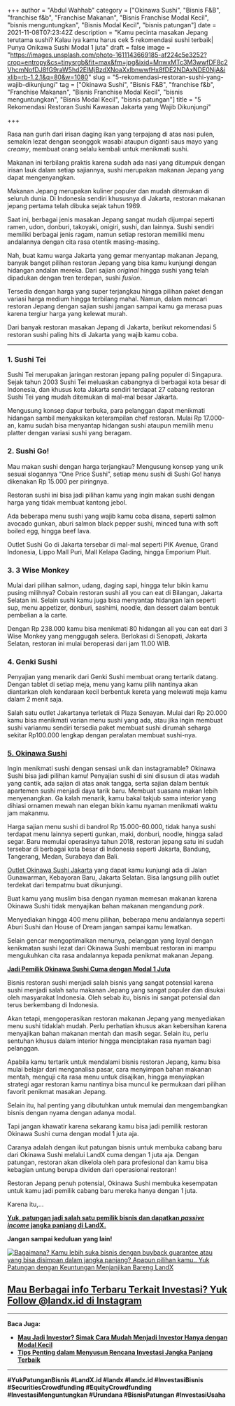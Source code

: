 +++
author = "Abdul Wahhab"
category = ["Okinawa Sushi", "Bisnis F&B", "franchise f&b", "Franchise Makanan", "Bisnis Franchise Modal Kecil", "bisnis menguntungkan", "Bisnis Modal Kecil", "bisnis patungan"]
date = 2021-11-08T07:23:42Z
description = "Kamu pecinta masakan Jepang terutama sushi? Kalau iya kamu harus cek 5 rekomendasi sushi terbaik| Punya Onikawa Sushi Modal 1 juta"
draft = false
image = "https://images.unsplash.com/photo-1611143669185-af224c5e3252?crop=entropy&cs=tinysrgb&fit=max&fm=jpg&ixid=MnwxMTc3M3wwfDF8c2VhcmNofDJ8fG9raW5hd2ElMjBzdXNoaXxlbnwwfHx8fDE2NDAxNDE0NjA&ixlib=rb-1.2.1&q=80&w=1080"
slug = "5-rekomendasi-restoran-sushi-yang-wajib-dikunjungi"
tag = ["Okinawa Sushi", "Bisnis F&B", "franchise f&b", "Franchise Makanan", "Bisnis Franchise Modal Kecil", "bisnis menguntungkan", "Bisnis Modal Kecil", "bisnis patungan"]
title = "5 Rekomendasi Restoran Sushi Kawasan Jakarta yang Wajib Dikunjungi"

+++


Rasa nan gurih dari irisan daging ikan yang terpajang di atas nasi pulen, semakin lezat dengan seonggok wasabi ataupun diganti saus mayo yang _creamy_, membuat orang selalu kembali untuk menikmati sushi.

Makanan ini terbilang praktis karena sudah ada nasi yang ditumpuk dengan irisan lauk dalam setiap sajiannya, sushi merupakan makanan Jepang yang dapat mengenyangkan.

Makanan Jepang merupakan kuliner populer dan mudah ditemukan di seluruh dunia. Di Indonesia sendiri khususnya di Jakarta, restoran makanan jepang pertama telah dibuka sejak tahun 1969.

Saat ini, berbagai jenis masakan Jepang sangat mudah dijumpai seperti ramen, udon, donburi, takoyaki, onigiri, sushi, dan lainnya. Sushi sendiri memiliki berbagai jenis ragam, namun setiap restoran memiliki menu andalannya dengan cita rasa otentik masing-masing.

Nah, buat kamu warga Jakarta yang gemar menyantap makanan Jepang, banyak banget pilihan restoran Jepang yang bisa kamu kunjungi dengan hidangan andalan mereka. Dari sajian _original_ hingga sushi yang telah dipadukan dengan tren terdepan, sushi _fusion_.

Tersedia dengan harga yang super terjangkau hingga pilihan paket dengan variasi harga medium hingga terbilang mahal. Namun, dalam mencari restoran Jepang dengan sajian sushi jangan sampai kamu ga merasa puas karena tergiur harga yang kelewat murah.

Dari banyak restoran masakan Jepang di Jakarta, berikut rekomendasi 5 restoran sushi paling hits di Jakarta yang wajib kamu coba.

---

### 1. Sushi Tei

Sushi Tei merupakan jaringan restoran jepang paling populer di Singapura. Sejak tahun 2003 Sushi Tei meluaskan cabangnya di berbagai kota besar di Indonesia, dan khusus kota Jakarta sendiri terdapat 27 cabang restoran Sushi Tei yang mudah ditemukan di mal-mal besar Jakarta.

Mengusung konsep dapur terbuka, para pelanggan dapat menikmati hidangan sambil menyaksikan keterampilan chef restoran. Mulai Rp 17.000-an, kamu sudah bisa menyantap hidangan sushi ataupun memilih menu platter dengan variasi sushi yang beragam.

### 2. Sushi Go!

Mau makan sushi dengan harga terjangkau? Mengusung konsep yang unik sesuai slogannya “One Price Sushi”, setiap menu sushi di Sushi Go! hanya dikenakan Rp 15.000 per piringnya.

Restoran sushi ini bisa jadi pilihan kamu yang ingin makan sushi dengan harga yang tidak membuat kantong jebol.

Ada beberapa menu sushi yang wajib kamu coba disana, seperti salmon avocado gunkan, aburi salmon black pepper sushi, minced tuna with soft boiled egg, hingga beef lava.

Outlet Sushi Go di Jakarta tersebar di mal-mal seperti PIK Avenue, Grand Indonesia, Lippo Mall Puri, Mall Kelapa Gading, hingga Emporium Pluit.

### 3. 3 Wise Monkey

Mulai dari pilihan salmon, udang, daging sapi, hingga telur bikin kamu pusing milihnya? Cobain restoran sushi all you can eat di Bilangan, Jakarta Selatan ini. Selain sushi kamu juga bisa menyantap hidangan lain seperti sup, menu appetizer, donburi, sashimi, noodle, dan dessert dalam bentuk pembelian a la carte.

Dengan Rp 238.000 kamu bisa menikmati 80 hidangan all you can eat dari 3 Wise Monkey yang menggugah selera. Berlokasi di Senopati, Jakarta Selatan, restoran ini mulai beroperasi dari jam 11.00 WIB.

### 4. Genki Sushi

Penyajian yang menarik dari Genki Sushi membuat orang tertarik datang. Dengan tablet di setiap meja, menu yang kamu pilih nantinya akan diantarkan oleh kendaraan kecil berbentuk kereta yang melewati meja kamu dalam 2 menit saja.

Salah satu outlet Jakartanya terletak di Plaza Senayan. Mulai dari Rp 20.000 kamu bisa menikmati varian menu sushi yang ada, atau jika ingin membuat sushi varianmu sendiri tersedia paket membuat sushi dirumah seharga sekitar Rp100.000 lengkap dengan peralatan membuat sushi-nya.

### [5. Okinawa Sushi](https://landx.id/project/#/ximi)

Ingin menikmati sushi dengan sensasi unik dan instagramable? Okinawa Sushi bisa jadi pilihan kamu! Penyajian sushi di sini disusun di atas wadah yang cantik, ada sajian di atas anak tangga, serta sajian dalam bentuk apartemen sushi menjadi daya tarik baru. Membuat suasana makan lebih menyenangkan. Ga kalah menarik, kamu bakal takjub sama interior yang dihiasi ornamen mewah nan elegan bikin kamu nyaman menikmati waktu jam makanmu.

Harga sajian menu sushi di bandrol Rp 15.000-60.000, tidak hanya sushi terdapat menu lainnya seperti gunkan, maki, donburi, noodle, hingga salad segar. Baru memulai operasinya tahun 2018, restoran jepang satu ini sudah tersebar di berbagai kota besar di Indonesia seperti Jakarta, Bandung, Tangerang, Medan, Surabaya dan Bali.

[Outlet Okinawa Sushi Jakarta](https://landx.id/project/#/ximi) yang dapat kamu kunjungi ada di Jalan Gunawarman, Kebayoran Baru, Jakarta Selatan. Bisa langsung pilih outlet terdekat dari tempatmu buat dikunjungi.

Buat kamu yang muslim bisa dengan nyaman memesan makanan karena Okinawa Sushi tidak menyajikan bahan makanan mengandung _pork_.

Menyediakan hingga 400  menu pilihan, beberapa menu andalannya seperti Aburi Sushi dan House of Dream jangan sampai kamu lewatkan.

Selain gencar mengoptimalkan menunya, pelanggan yang loyal dengan kenikmatan sushi lezat dari Okinawa Sushi membuat restoran ini mampu mengukuhkan cita rasa andalannya kepada penikmat makanan Jepang.

**[Jadi Pemilik Okinawa Sushi Cuma dengan Modal 1 Juta](https://landx.id/project/#/okin)**

Bisnis restoran sushi menjadi salah bisnis yang sangat potensial karena sushi menjadi salah satu makanan Jepang yang sangat populer dan disukai oleh masyarakat Indonesia. Oleh sebab itu, bisnis ini sangat potensial dan terus berkembang di Indonesia.

Akan tetapi, mengoperasikan restoran makanan Jepang yang menyediakan menu sushi tidaklah mudah. Perlu perhatian khusus akan kebersihan karena menyajikan bahan makanan mentah dan masih segar. Selain itu, perlu sentuhan khusus dalam interior hingga menciptakan rasa nyaman bagi pelanggan.

Apabila kamu tertarik untuk mendalami bisnis restoran Jepang, kamu bisa mulai belajar dari menganalisa pasar, cara menyimpan bahan makanan mentah, menguji cita rasa menu untuk disajikan, hingga menyiapkan strategi agar restoran kamu nantinya bisa muncul ke permukaan dari pilihan favorit penikmat masakan Jepang.

Selain itu, hal penting yang dibutuhkan untuk memulai dan mengembangkan bisnis dengan nyama dengan adanya modal.

Tapi jangan khawatir karena sekarang kamu bisa jadi pemilik restoran Okinawa Sushi cuma dengan modal 1 juta aja.

Caranya adalah dengan ikut patungan bisnis untuk membuka cabang baru dari Okinawa Sushi melalui LandX cuma dengan 1 juta aja. Dengan patungan, restoran akan dikelola oleh para profesional dan kamu bisa kebagian untung berupa dividen dari operasional restoran!

Restoran Jepang penuh potensial, Okinawa Sushi membuka kesempatan untuk kamu jadi pemilik cabang baru mereka hanya dengan 1 juta.

Karena itu,...

[**Yuk, patungan jadi salah satu pemilik bisnis dan dapatkan _passive income_ jangka panjang di LandX.** ](https://landx.id/project/)

**Jangan sampai keduluan yang lain!**

[![Bagaimana? Kamu lebih suka bisnis dengan buyback guarantee atau yang bisa disimpan dalam jangka panjang? Apapun pilihan kamu.. Yuk Patungan  dengan Keuntungan Menjanjikan Bareng LandX](https://accountgram-production.sfo2.cdn.digitaloceanspaces.com/landx_ghost/2021/10/Equity-Crowdfunding-di-Indonesia-1--3.png)](https://landx.id/project/#/ximi)

## [**Mau Berbagai info Terbaru Terkait Investasi? Yuk Follow @landx.id di Instagram**](https://www.instagram.com/landx.id/?utm_medium=copy_link)

---

**Baca Juga:**

* ****[**Mau Jadi Investor? Simak Cara Mudah Menjadi Investor Hanya dengan Modal Kecil**](https://landx.id/blog/cara-menjadi-investor/)****
* ****[**Tips Penting dalam Menyusun Rencana Investasi Jangka Panjang Terbaik**](https://landx.id/blog/investasi-jangka-panjang-adalah/)****

---

**#YukPatunganBisnis    #LandX.id    #landx         #landx.id    #InvestasiBisnis  #SecuritiesCrowdfunding   #EquityCrowdfunding    #InvestasiMenguntungkan     #Urundana    #BisnisPatungan    #InvestasiUsaha**

